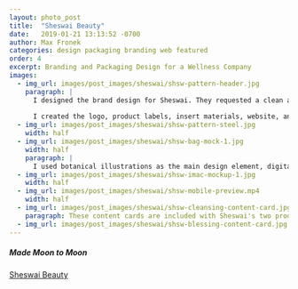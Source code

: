 ```yaml
---
layout: photo_post
title:  "Sheswai Beauty"
date:   2019-01-21 13:13:52 -0700
author: Max Fronek
categories: design packaging branding web featured
order: 4
excerpt: Branding and Packaging Design for a Wellness Company
images:
  - img_url: images/post_images/sheswai/shsw-pattern-header.jpg
    paragraph: |
      I designed the brand design for Sheswai. They requested a clean and modern look that retained some homespun feel. She wanted to incorporate floral designs, the moon, and a 'California Cool' feel.
        
      I created the logo, product labels, insert materials, website, and overall style guide. The main logo consists of two S's combined to create a heart, with crescent moons forming on each side. It modernized and simplified Sheswai's old logo into something that could work in any situation. 
  - img_url: images/post_images/sheswai/shsw-pattern-steel.jpg 
    width: half
  - img_url: images/post_images/sheswai/shsw-bag-mock-1.jpg
    width: half
    paragraph: |
      I used botanical illustrations as the main design element, digitally editing them so they all matched in look and feel. I created pattern sheets using these illustrations to be used in various applications across deliverables, including packing tissue paper.
  - img_url: images/post_images/sheswai/shsw-imac-mockup-1.jpg 
    width: half
  - img_url: images/post_images/sheswai/shsw-mobile-preview.mp4
    width: half
  - img_url: images/post_images/sheswai/shsw-cleansing-content-card.jpg 
    paragraph: These content cards are included with Sheswai's two product kits. They walk the customer through the ritual of home cleansing, and make the experience associated with Sheswai one of peace and relaxation. 
  - img_url: images/post_images/sheswai/shsw-blessing-content-card.jpg
---
```


##### Made Moon to Moon
[Sheswai Beauty](http://sheswaibeauty.com)
